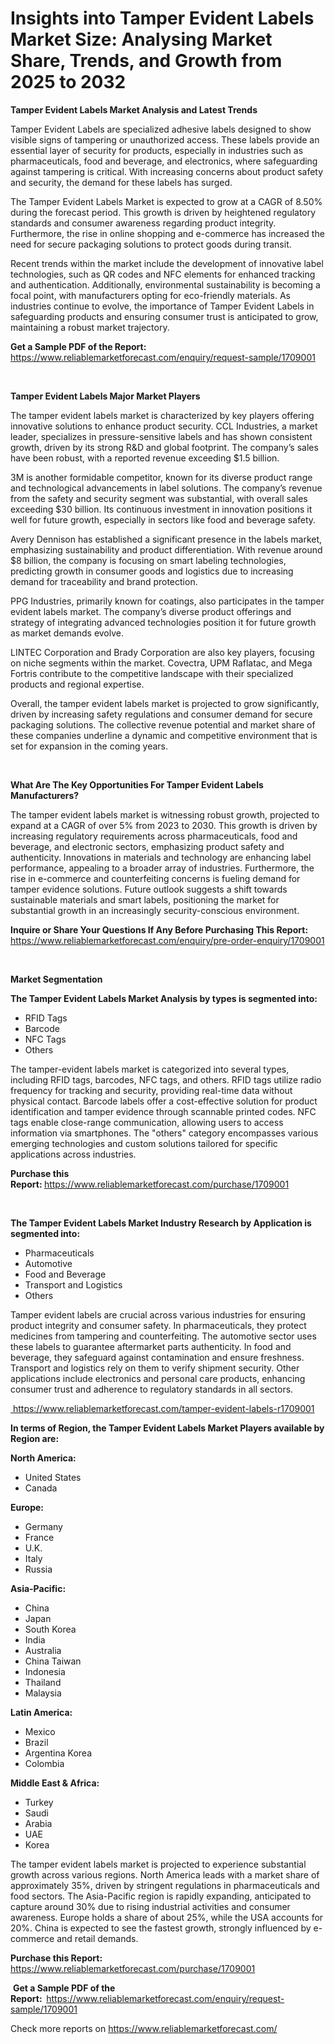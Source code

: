 <p><h1>Insights into Tamper Evident Labels Market Size: Analysing Market Share, Trends, and Growth from 2025 to 2032</h1></p><p><strong>Tamper Evident Labels Market Analysis and Latest Trends</strong></p>
<p><p>Tamper Evident Labels are specialized adhesive labels designed to show visible signs of tampering or unauthorized access. These labels provide an essential layer of security for products, especially in industries such as pharmaceuticals, food and beverage, and electronics, where safeguarding against tampering is critical. With increasing concerns about product safety and security, the demand for these labels has surged.</p><p>The Tamper Evident Labels Market is expected to grow at a CAGR of 8.50% during the forecast period. This growth is driven by heightened regulatory standards and consumer awareness regarding product integrity. Furthermore, the rise in online shopping and e-commerce has increased the need for secure packaging solutions to protect goods during transit.</p><p>Recent trends within the market include the development of innovative label technologies, such as QR codes and NFC elements for enhanced tracking and authentication. Additionally, environmental sustainability is becoming a focal point, with manufacturers opting for eco-friendly materials. As industries continue to evolve, the importance of Tamper Evident Labels in safeguarding products and ensuring consumer trust is anticipated to grow, maintaining a robust market trajectory.</p></p>
<p><strong>Get a Sample PDF of the Report:&nbsp;</strong> <a href="https://www.reliablemarketforecast.com/enquiry/request-sample/1709001?utm_campaign=3203&utm_medium=2&utm_source=Github&utm_content=ia&utm_term=31032025&utm_id=tamper-evident-labels">https://www.reliablemarketforecast.com/enquiry/request-sample/1709001</a></p>
<p>&nbsp;</p>
<p><strong>Tamper Evident Labels Major Market Players</strong></p>
<p><p>The tamper evident labels market is characterized by key players offering innovative solutions to enhance product security. CCL Industries, a market leader, specializes in pressure-sensitive labels and has shown consistent growth, driven by its strong R&D and global footprint. The company’s sales have been robust, with a reported revenue exceeding $1.5 billion.</p><p>3M is another formidable competitor, known for its diverse product range and technological advancements in label solutions. The company’s revenue from the safety and security segment was substantial, with overall sales exceeding $30 billion. Its continuous investment in innovation positions it well for future growth, especially in sectors like food and beverage safety.</p><p>Avery Dennison has established a significant presence in the labels market, emphasizing sustainability and product differentiation. With revenue around $8 billion, the company is focusing on smart labeling technologies, predicting growth in consumer goods and logistics due to increasing demand for traceability and brand protection.</p><p>PPG Industries, primarily known for coatings, also participates in the tamper evident labels market. The company’s diverse product offerings and strategy of integrating advanced technologies position it for future growth as market demands evolve.</p><p>LINTEC Corporation and Brady Corporation are also key players, focusing on niche segments within the market. Covectra, UPM Raflatac, and Mega Fortris contribute to the competitive landscape with their specialized products and regional expertise.</p><p>Overall, the tamper evident labels market is projected to grow significantly, driven by increasing safety regulations and consumer demand for secure packaging solutions. The collective revenue potential and market share of these companies underline a dynamic and competitive environment that is set for expansion in the coming years.</p></p>
<p>&nbsp;</p>
<p><strong>What Are The Key Opportunities For Tamper Evident Labels Manufacturers?</strong></p>
<p><p>The tamper evident labels market is witnessing robust growth, projected to expand at a CAGR of over 5% from 2023 to 2030. This growth is driven by increasing regulatory requirements across pharmaceuticals, food and beverage, and electronic sectors, emphasizing product safety and authenticity. Innovations in materials and technology are enhancing label performance, appealing to a broader array of industries. Furthermore, the rise in e-commerce and counterfeiting concerns is fueling demand for tamper evidence solutions. Future outlook suggests a shift towards sustainable materials and smart labels, positioning the market for substantial growth in an increasingly security-conscious environment.</p></p>
<p><strong>Inquire or Share Your Questions If Any Before Purchasing This Report:</strong> <a href="https://www.reliablemarketforecast.com/enquiry/pre-order-enquiry/1709001?utm_campaign=3203&utm_medium=2&utm_source=Github&utm_content=ia&utm_term=31032025&utm_id=tamper-evident-labels">https://www.reliablemarketforecast.com/enquiry/pre-order-enquiry/1709001</a></p>
<p>&nbsp;</p>
<p><strong>Market Segmentation</strong></p>
<p><strong>The Tamper Evident Labels Market Analysis by types is segmented into:</strong></p>
<p><ul><li>RFID Tags</li><li>Barcode</li><li>NFC Tags</li><li>Others</li></ul></p>
<p><p>The tamper-evident labels market is categorized into several types, including RFID tags, barcodes, NFC tags, and others. RFID tags utilize radio frequency for tracking and security, providing real-time data without physical contact. Barcode labels offer a cost-effective solution for product identification and tamper evidence through scannable printed codes. NFC tags enable close-range communication, allowing users to access information via smartphones. The "others" category encompasses various emerging technologies and custom solutions tailored for specific applications across industries.</p></p>
<p><strong>Purchase this Report:&nbsp;</strong><a href="https://www.reliablemarketforecast.com/purchase/1709001?utm_campaign=3203&utm_medium=2&utm_source=Github&utm_content=ia&utm_term=31032025&utm_id=tamper-evident-labels">https://www.reliablemarketforecast.com/purchase/1709001</a></p>
<p>&nbsp;</p>
<p><strong>The Tamper Evident Labels Market Industry Research by Application is segmented into:</strong></p>
<p><ul><li>Pharmaceuticals</li><li>Automotive</li><li>Food and Beverage</li><li>Transport and Logistics</li><li>Others</li></ul></p>
<p><p>Tamper evident labels are crucial across various industries for ensuring product integrity and consumer safety. In pharmaceuticals, they protect medicines from tampering and counterfeiting. The automotive sector uses these labels to guarantee aftermarket parts authenticity. In food and beverage, they safeguard against contamination and ensure freshness. Transport and logistics rely on them to verify shipment security. Other applications include electronics and personal care products, enhancing consumer trust and adherence to regulatory standards in all sectors.</p></p>
<p><a href="https://www.reliablemarketforecast.com/tamper-evident-labels-r1709001?utm_campaign=3203&utm_medium=2&utm_source=Github&utm_content=ia&utm_term=31032025&utm_id=tamper-evident-labels">&nbsp;https://www.reliablemarketforecast.com/tamper-evident-labels-r1709001</a></p>
<p><strong>In terms of Region, the Tamper Evident Labels Market Players available by Region are:</strong></p>
<p>
    <p> <strong> North America: </strong>
        <ul>
            <li>United States</li>
            <li>Canada</li>
        </ul>
        </p> 
    <p> <strong> Europe: </strong>
        <ul>
            <li>Germany</li>
            <li>France</li>
            <li>U.K.</li>
            <li>Italy</li>
            <li>Russia</li>
        </ul>
        </p> 
    <p> <strong> Asia-Pacific: </strong>
        <ul>
            <li>China</li>
            <li>Japan</li>
            <li>South Korea</li>
            <li>India</li>
            <li>Australia</li>
            <li>China Taiwan</li>
            <li>Indonesia</li>
            <li>Thailand</li>
            <li>Malaysia</li>
        </ul>
        </p> 
    <p> <strong> Latin America: </strong>
        <ul>
            <li>Mexico</li>
            <li>Brazil</li>
            <li>Argentina Korea</li>
            <li>Colombia</li>
        </ul>
        </p> 
    <p> <strong> Middle East & Africa: </strong>
        <ul>
            <li>Turkey</li>
            <li>Saudi</li>
            <li>Arabia</li>
            <li>UAE</li>
            <li>Korea</li>
        </ul>
    </p>
    </p>
<p><p>The tamper evident labels market is projected to experience substantial growth across various regions. North America leads with a market share of approximately 35%, driven by stringent regulations in pharmaceuticals and food sectors. The Asia-Pacific region is rapidly expanding, anticipated to capture around 30% due to rising industrial activities and consumer awareness. Europe holds a share of about 25%, while the USA accounts for 20%. China is expected to see the fastest growth, strongly influenced by e-commerce and retail demands.</p></p>
<p><strong>Purchase this Report: </strong><a href="https://www.reliablemarketforecast.com/purchase/1709001?utm_campaign=3203&utm_medium=2&utm_source=Github&utm_content=ia&utm_term=31032025&utm_id=tamper-evident-labels">https://www.reliablemarketforecast.com/purchase/1709001</a></p>
<p>&nbsp;<strong>Get a Sample PDF of the Report:&nbsp;&nbsp;</strong><a href="https://www.reliablemarketforecast.com/enquiry/request-sample/1709001?utm_campaign=3203&utm_medium=2&utm_source=Github&utm_content=ia&utm_term=31032025&utm_id=tamper-evident-labels">https://www.reliablemarketforecast.com/enquiry/request-sample/1709001</a></p>
<p><strong></strong></p>
<p>Check more reports on <a href="https://www.reliablemarketforecast.com/?utm_campaign=3203&utm_medium=2&utm_source=Github&utm_content=ia&utm_term=31032025&utm_id=tamper-evident-labels">https://www.reliablemarketforecast.com/</a></p>